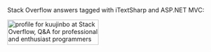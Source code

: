 ﻿Stack Overflow answers tagged with iTextSharp and ASP.NET MVC:

<a href="http://stackoverflow.com/users/604196/kuujinbo">
<img src="http://stackoverflow.com/users/flair/604196.png" width="208" height="58" alt="profile for kuujinbo at Stack Overflow, Q&amp;A for professional and enthusiast programmers" title="profile for kuujinbo at Stack Overflow, Q&amp;A for professional and enthusiast programmers">
</a>